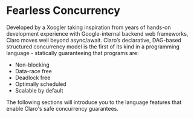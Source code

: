 # Fearless Concurrency

Developed by a Xoogler taking inspiration from years of hands-on development experience with Google-internal backend web
frameworks, Claro moves well beyond async/await. Claro’s declarative, DAG-based structured concurrency model is the 
first of its kind in a programming language - statically guaranteeing that programs are:

- Non-blocking
- Data-race free
- Deadlock free
- Optimally scheduled
- Scalable by default

The following sections will introduce you to the language features that enable Claro's safe concurrency guarantees.